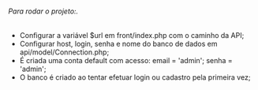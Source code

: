 
###### Para rodar o projeto:.
  - Configurar a variável $url em front/index.php com o caminho da API;
  - Configurar host, login, senha e nome do banco de dados em api/model/Connection.php;
  - É criada uma conta default com acesso: email = 'admin'; senha = 'admin';
  - O banco é criado ao tentar efetuar login ou cadastro pela primeira vez;